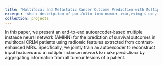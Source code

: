 ```yaml
---
title: "Multifocal and Metastatic Cancer Outcome Prediction with Multiple Instance Learning"
excerpt: "Short description of portfolio item number 1<br/><img src='/images/500x300.png'/>"
collection: projects
---
```


In this paper, we present an end-to-end autoencoder-based multiple instance neural network (AMINN) for the prediction
of survival outcomes in multifocal CRLM patients using radiomic features extracted from contrast-enhanced MRIs. 
Specifically, we jointly train an autoencoder to reconstruct input features and a multiple instance network to make 
predictions by aggregating information from all tumour lesions of a patient.